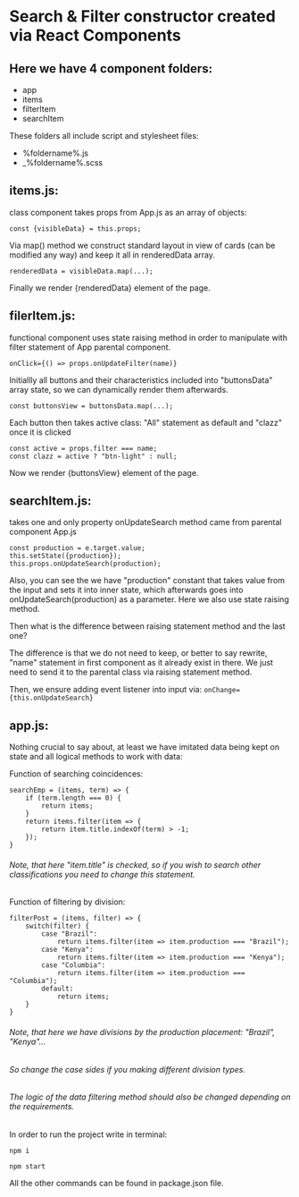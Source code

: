 # Search & Filter constructor created via React Components

## Here we have 4 component folders: 
- app
- items
- filterItem
- searchItem

These folders all include script and stylesheet files:
- %foldername%.js
- _%foldername%.scss

## items.js:

<Items /> class component takes props from App.js as an array of objects:

`const {visibleData} = this.props;`
   
Via map() method we construct standard layout in view of cards (can be modified any way) and keep it all in renderedData array.

`renderedData = visibleData.map(...);`
   
Finally we render {renderedData} element of the page.

## filerItem.js:

<FilterItem /> functional component uses state raising method in order to manipulate with filter statement of App parental component.

`onClick={() => props.onUpdateFilter(name)}`
    
Initiallly all buttons and their characteristics included into "buttonsData" array state, so we can dynamically render them afterwards.

`const buttonsView = buttonsData.map(...);`
    
Each button then takes active class: "All" statement as default and "clazz" once it is clicked
```
const active = props.filter === name;
const clazz = active ? "btn-light" : null;
```
Now we render {buttonsView} element of the page.

## searchItem.js: 

<SearchItem /> takes one and only property onUpdateSearch method came from parental component App.js
```
const production = e.target.value;
this.setState({production});
this.props.onUpdateSearch(production);
```
Also, you can see the we have "production" constant that takes value from the input and sets it into inner state, which afterwards goes into onUpdateSearch(production) as a parameter. Here we also use state raising method.

Then what is the difference between <FilterItem /> raising statement method and the last one?

The difference is that we do not need to keep, or better to say rewrite, "name" statement in first component as it already exist in there. We just need to send it to the parental class via raising statement method.

Then, we ensure adding event listener into input via:
    `onChange={this.onUpdateSearch}`
    
## app.js:

Nothing crucial to say about, at least we have imitated data being kept on state and all logical methods to work with data:

Function of searching coincidences:
```
searchEmp = (items, term) => {
	if (term.length === 0) {
		return items;
	}
	return items.filter(item => {
		return item.title.indexOf(term) > -1;
	});
}
```
###### Note, that here "item.title" is checked, so if you wish to search other classifications you need to change this statement.

Function of filtering by division:
```
filterPost = (items, filter) => {
	switch(filter) {
		case "Brazil": 
			return items.filter(item => item.production === "Brazil");
		case "Kenya":
			return items.filter(item => item.production === "Kenya");
		case "Columbia":
			return items.filter(item => item.production === "Columbia");
		default: 
			return items;
	}
}
```

###### Note, that here we have divisions by the production placement: "Brazil", "Kenya"...
###### So change the case sides if you making different division types.
###### The logic of the data filtering method should also be changed depending on the requirements.

In order to run the project write in terminal:

`npm i`

`npm start`

All the other commands can be found in package.json file.
